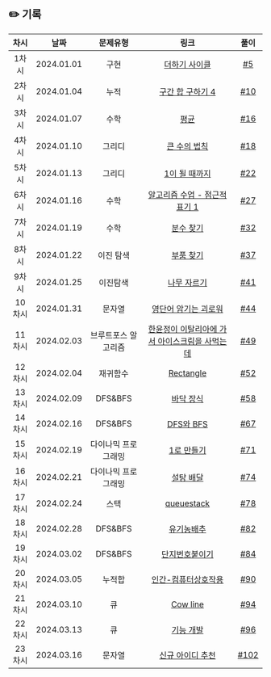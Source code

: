 ## ✏️ 기록   

| 차시 |     날짜     | 문제유형 |                            링크                            | 풀이 |
|:----:|:----------:|:----:|:--------------------------------------------------------:|:----:|
| 1차시 | 2024.01.01 |  구현  | <a href="https://www.acmicpc.net/problem/1110">더하기 사이클</a> | <a href="https://github.com/AlgoLeadMe/AlgoLeadMe-4/pull/5">#5</a> |
| 2차시 | 2024.01.04 |  누적  | <a href="https://www.acmicpc.net/problem/11659">구간 합 구하기 4</a> | <a href="https://github.com/AlgoLeadMe/AlgoLeadMe-4/pull/10">#10</a> |
| 3차시 | 2024.01.07 |  수학  | <a href="https://www.acmicpc.net/problem/1546">평균 </a> | <a href="https://github.com/AlgoLeadMe/AlgoLeadMe-4/pull/16">#16</a> |
| 4차시 | 2024.01.10 |  그리디  | <a href="https://velog.velcdn.com/images%2Fmins_g%2Fpost%2Fc3c87542-3d13-492f-bdaa-789bf60f0351%2Fimage.png">큰 수의 법칙 </a> | <a href="https://github.com/AlgoLeadMe/AlgoLeadMe-4/pull/18">#18</a> |
| 5차시 | 2024.01.13 |  그리디  | <a href="https://nearhome.tistory.com/24">1이 될 때까지 </a> |<a href="https://github.com/AlgoLeadMe/AlgoLeadMe-4/pull/22"> #22 </a>|
| 6차시 | 2024.01.16 |  수학  | <a href="https://www.acmicpc.net/problem/24313">알고리즘 수업 - 점근적 표기 1 </a> |<a href="https://github.com/AlgoLeadMe/AlgoLeadMe-4/pull/27"> #27 </a>|
| 7차시 | 2024.01.19 |  수학  | <a href="https://www.acmicpc.net/problem/1193">분수 찾기 </a> |<a href="https://github.com/AlgoLeadMe/AlgoLeadMe-4/pull/32"> #32 </a>|
| 8차시 | 2024.01.22 |  이진 탐색  | <a href="https://velog.io/@suzieep/Algorithm-%EC%9D%B4%EC%BD%94%ED%85%8C-%EB%B6%80%ED%92%88-%EC%B0%BE%EA%B8%B0-%ED%8C%8C%EC%9D%B4%EC%8D%AC">부품 찾기 </a> |<a href="https://github.com/AlgoLeadMe/AlgoLeadMe-4/pull/37"> #37|
| 9차시 | 2024.01.25 |  이진탐색  | <a href="https://www.acmicpc.net/problem/2805">나무 자르기 </a> |<a href="https://github.com/AlgoLeadMe/AlgoLeadMe-4/pull/41"> #41 </a>|
| 10차시 | 2024.01.31 |  문자열 | <a href="https://www.acmicpc.net/problem/20920">영단어 암기는 괴로워 </a> |<a href="https://github.com/AlgoLeadMe/AlgoLeadMe-4/pull/44"> #44 </a>|
| 11차시 | 2024.02.03 |  브루트포스 알고리즘 | <a href="https://www.acmicpc.net/problem/2422">한윤정이 이탈리아에 가서 아이스크림을 사먹는데 </a> |<a href="https://github.com/AlgoLeadMe/AlgoLeadMe-4/pull/49"> #49 </a>|
| 12차시 | 2024.02.04 |  재귀함수 | <a href="https://www.acmicpc.net/problem/7113">Rectangle </a> |<a href="https://github.com/AlgoLeadMe/AlgoLeadMe-4/pull/52"> #52 </a>|
| 13차시 | 2024.02.09|  DFS&BFS | <a href="https://www.acmicpc.net/problem/1388">바닥 장식</a> |<a href="https://github.com/AlgoLeadMe/AlgoLeadMe-4/pull/58"> #58 </a>|
| 14차시 | 2024.02.16 |  DFS&BFS | <a href="https://www.acmicpc.net/problem/1260">DFS와 BFS</a> |<a href="https://github.com/AlgoLeadMe/AlgoLeadMe-4/pull67"> #67 </a>|
| 15차시 | 2024.02.19 |  다이나믹 프로그래밍 | <a href="https://www.acmicpc.net/problem/20920">1로 만들기</a> |<a href="https://github.com/AlgoLeadMe/AlgoLeadMe-4/pull/71"> #71 </a>|
| 16차시 | 2024.02.21 |  다이나믹 프로그래밍 | <a href="https://www.acmicpc.net/problem/2839">설탕 배달</a> |<a href="https://github.com/AlgoLeadMe/AlgoLeadMe-4/pull/74"> #74 </a>|
| 17차시 | 2024.02.24 |  스택 | <a href="https://www.acmicpc.net/problem/24511">queuestack</a> |<a href="https://github.com/AlgoLeadMe/AlgoLeadMe-4/pull/78"> #78 </a>|
| 18차시 | 2024.02.28 |  DFS&BFS | <a href="https://www.acmicpc.net/problem/1012">유기농배추</a> |<a href="https://github.com/AlgoLeadMe/AlgoLeadMe-4/pull/82"> #82 </a>|
| 19차시 | 2024.03.02 |  DFS&BFS | <a href="https://www.acmicpc.net/problem/2667">단지번호붙이기</a> |<a href="https://github.com/AlgoLeadMe/AlgoLeadMe-4/pull/84"> #84 </a>|
| 20차시 | 2024.03.05 |  누적합 | <a href="https://www.acmicpc.net/problem/16139">인간-컴퓨터상호작용</a> |<a href="https://github.com/AlgoLeadMe/AlgoLeadMe-4/pull/90"> #90</a>|
| 21차시 | 2024.03.10 |  큐 | <a href="https://www.acmicpc.net/problem/6119">Cow line</a> |<a href="https://github.com/AlgoLeadMe/AlgoLeadMe-4/pull/94"> #94 </a>|
| 22차시 | 2024.03.13 | 큐  | <a href="https://school.programmers.co.kr/learn/courses/30/lessons/42586">기능 개발</a> |<a href="https://github.com/AlgoLeadMe/AlgoLeadMe-4/pull/96"> #96 </a>|
| 23차시 | 2024.03.16 |  문자열 | <a href="https://school.programmers.co.kr/learn/courses/30/lessons/72410">신규 아이디 추천</a> |<a href="https://github.com/AlgoLeadMe/AlgoLeadMe-4/pull/102"> #102</a>|


